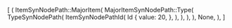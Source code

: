 [
    (
        ItemSynNodePath::MajorItem(
            MajorItemSynNodePath::Type(
                TypeSynNodePath(
                    ItemSynNodePathId(
                        Id {
                            value: 20,
                        },
                    ),
                ),
            ),
        ),
        None,
    ),
]